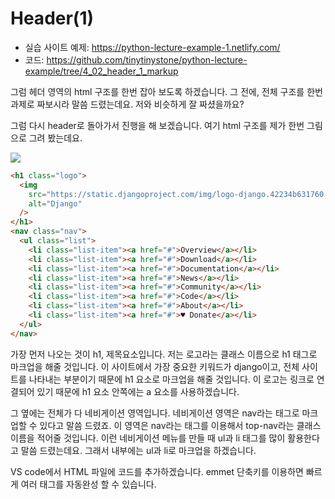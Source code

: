 # Header(1)

- 실습 사이트 예제: https://python-lecture-example-1.netlify.com/
- 코드: https://github.com/tinytinystone/python-lecture-example/tree/4_02_header_1_markup

그럼 헤더 영역의 html 구조를 한번 잡아 보도록 하겠습니다. 그 전에, 전체 구조를 한번 과제로 짜보시라 말씀 드렸는데요. 저와 비슷하게 잘 짜셨을까요?

그럼 다시 header로 돌아가서 진행을 해 보겠습니다. 여기 html 구조를 제가 한번 그림으로 그려 봤는데요.

![](./resources/header_html.png)

```html
<h1 class="logo">
  <img
    src="https://static.djangoproject.com/img/logo-django.42234b631760.svg"
    alt="Django"
  />
</h1>
<nav class="nav">
  <ul class="list">
    <li class="list-item"><a href="#">Overview</a></li>
    <li class="list-item"><a href="#">Download</a></li>
    <li class="list-item"><a href="#">Documentation</a></li>
    <li class="list-item"><a href="#">News</a></li>
    <li class="list-item"><a href="#">Community</a></li>
    <li class="list-item"><a href="#">Code</a></li>
    <li class="list-item"><a href="#">About</a></li>
    <li class="list-item"><a href="#">♥ Donate</a></li>
  </ul>
</nav>
```

가장 먼저 나오는 것이 h1, 제목요소입니다. 저는 로고라는 클래스 이름으로 h1 태그로 마크업을 해줄 것입니다. 이 사이트에서 가장 중요한 키워드가 django이고, 전체 사이트를 나타내는 부분이기 때문에 h1 요소로 마크업을 해줄 것입니다. 이 로고는 링크로 연결되어 있기 때문에 h1 요소 안쪽에는 a 요소를 사용하겠습니다.

그 옆에는 전체가 다 네비게이션 영역입니다. 네비게이션 영역은 nav라는 태그로 마크업할 수 있다고 말씀 드렸죠. 이 영역은 nav라는 태그를 이용해서 top-nav라는 클래스 이름을 적어줄 것입니다. 이런 네비게이션 메뉴를 만들 때 ul과 li 태그를 많이 활용한다고 말씀 드렸는데요. 그래서 내부에는 ul과 li로 마크업을 하겠습니다.

VS code에서 HTML 파일에 코드를 추가하겠습니다. emmet 단축키를 이용하면 빠르게 여러 태그를 자동완성 할 수 있습니다.
